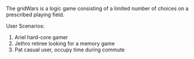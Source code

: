 
The gridWars is a logic game  consisting of a limited number of choices on a prescribed playing field.

User Scenarios:
1. Ariel hard-core gamer
2. Jethro retiree looking for a memory game
3. Pat casual user, occupy time during commute
